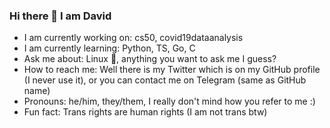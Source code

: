 ### Hi there 👋 I am David

- I am currently working on: cs50, covid19dataanalysis
- I am currently learning: Python, TS, Go, C
- Ask me about: Linux 🐧, anything you want to ask me I guess?
- How to reach me: Well there is my Twitter which is on my GitHub profile (I never use it), or you can contact me on Telegram (same as GitHub name)
- Pronouns: he/him, they/them, I really don't mind how you refer to me :)
- Fun fact: Trans rights are human rights (I am not trans btw)

<!--
**dps910/dps910** is a ✨ _special_ ✨ repository because its `README.md` (this file) appears on your GitHub profile.

Here are some ideas to get you started:

- 🔭 I’m currently working on ...
- 🌱 I’m currently learning ...
- 👯 I’m looking to collaborate on ...
- 🤔 I’m looking for help with ...
- 💬 Ask me about ...
- 📫 How to reach me: ...
- 😄 Pronouns: ...
- ⚡ Fun fact: ...
-->
